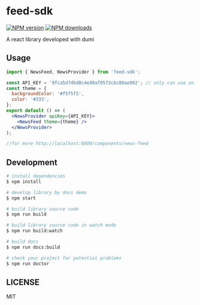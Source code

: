 # feed-sdk

[![NPM version](https://img.shields.io/npm/v/feed-sdk.svg?style=flat)](https://npmjs.org/package/feed-sdk)
[![NPM downloads](http://img.shields.io/npm/dm/feed-sdk.svg?style=flat)](https://npmjs.org/package/feed-sdk)

A react library developed with dumi

## Usage

```jsx
import { NewsFeed, NewsProvider } from 'feed-sdk';

const API_KEY = '9fca5d7dbd8c4e49af9573cbc80ae902'; // only can use on localhost.
const theme = {
  backgroundColor: '#f5f5f5',
  color: '#333',
};
export default () => (
  <NewsProvider apiKey={API_KEY}>
    <NewsFeed theme={theme} />
  </NewsProvider>
);

//for more http://localhost:8000/components/news-feed
```

## Development

```bash
# install dependencies
$ npm install

# develop library by docs demo
$ npm start

# build library source code
$ npm run build

# build library source code in watch mode
$ npm run build:watch

# build docs
$ npm run docs:build

# check your project for potential problems
$ npm run doctor
```

## LICENSE

MIT
